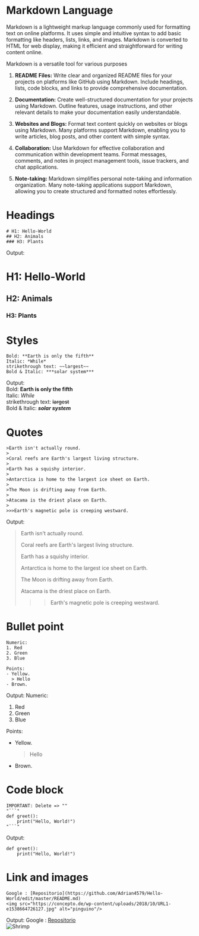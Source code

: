 # Markdown Language

Markdown is a lightweight markup language commonly used for formatting text on online platforms. It uses simple and intuitive syntax to add basic formatting like headers, lists, links, and images. Markdown is converted to HTML for web display, making it efficient and straightforward for writing content online.

Markdown is a versatile tool for various purposes
1. **README Files:** Write clear and organized README files for your projects on platforms like GitHub using Markdown. Include headings, lists, code blocks, and links to provide comprehensive documentation.

2. **Documentation:** Create well-structured documentation for your projects using Markdown. Outline features, usage instructions, and other relevant details to make your documentation easily understandable.

3. **Websites and Blogs:** Format text content quickly on websites or blogs using Markdown. Many platforms support Markdown, enabling you to write articles, blog posts, and other content with simple syntax.

4. **Collaboration:** Use Markdown for effective collaboration and communication within development teams. Format messages, comments, and notes in project management tools, issue trackers, and chat applications.

5. **Note-taking:** Markdown simplifies personal note-taking and information organization. Many note-taking applications support Markdown, allowing you to create structured and formatted notes effortlessly.



# Headings

```
# H1: Hello-World
## H2: Animals
### H3: Plants
```
Output: 
# H1: Hello-World
## H2: Animals
### H3: Plants

# Styles

```
Bold: **Earth is only the fifth**
Italic: *While*
strikethrough text: ~~largest~~
Bold & Italic: ***solar system***
```
Output: 
<br/>
Bold: **Earth is only the fifth**
<br/>
Italic: *While*
<br/>
strikethrough text: ~~largest~~
<br/>
Bold & Italic: ***solar system***

# Quotes

```
>Earth isn't actually round.
>
>Coral reefs are Earth's largest living structure.
>
>Earth has a squishy interior.
>
>Antarctica is home to the largest ice sheet on Earth.
>
>The Moon is drifting away from Earth.
>
>Atacama is the driest place on Earth.
>
>>>Earth's magnetic pole is creeping westward.

```
Output: 
>Earth isn't actually round.
>
>Coral reefs are Earth's largest living structure.
>
>Earth has a squishy interior.
>
>Antarctica is home to the largest ice sheet on Earth.
>
>The Moon is drifting away from Earth.
>
>Atacama is the driest place on Earth.
>
>>>Earth's magnetic pole is creeping westward.

# Bullet point
```
Numeric:
1. Red
2. Green
3. Blue

Points:
- Yellow.
  > Hello
- Brown.
```
Output: 
Numeric:
1. Red
2. Green
3. Blue

Points:
- Yellow.
  > Hello
- Brown.

# Code block

```
IMPORTANT: Delete => ""
"```"
def greet():
    print("Hello, World!")
"```"
```
Output: 
```
def greet():
    print("Hello, World!")
```
# Link and images
```
Google : [Repositorio](https://github.com/Adrian4579/Hello-World/edit/master/README.md)
<img src="https://concepto.de/wp-content/uploads/2018/10/URL1-e1538664726127.jpg" alt="pinguino"/>
```
Output:
Google : [Repositorio](https://github.com/Adrian4579/Hello-World/edit/master/README.md)
<br/>
<img src="https://www.shutterstock.com/image-vector/realistic-shrimp-isolated-detailed-black-260nw-1961969428.jpg" alt="Shrimp"/>


